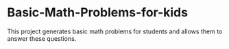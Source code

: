 # Basic-Math-Problems-for-kids
This project generates basic math problems for students and allows them to answer these questions.
